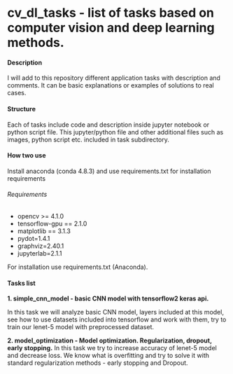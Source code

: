 # cv_dl_tasks - list of tasks based on computer vision and deep learning methods.

#### Description
I will add to this repository different application tasks with description and comments. 
It can be basic explanations or examples of solutions to real cases.

#### Structure
Each of tasks include code and description inside jupyter notebook or python script file.
This jupyter/python file and other additional files such as images, python script etc. included in task subdirectory.

#### How two use
Install anaconda (conda 4.8.3) and use requirements.txt for installation requirements

###### Requirements
- opencv >= 4.1.0
- tensorflow-gpu == 2.1.0
- matplotlib == 3.1.3 
- pydot=1.4.1
- graphviz=2.40.1
- jupyterlab=2.1.1

For installation use requirements.txt (Anaconda).

#### Tasks list
**1. simple_cnn_model - basic CNN model with tensorflow2 keras api.**

In this task we will analyze basic CNN model, 
layers included at this model, see how to use datasets included into tensorflow and work with them,
try to train our lenet-5 model with preprocessed dataset.

**2. model_optimization - Model optimization. Regularization, dropout, early stopping.**
In this task we try to increase accuracy of lenet-5 model and decrease loss.
We know what is overfitting and try to solve it with standard regularization methods - early stopping and Dropout.

